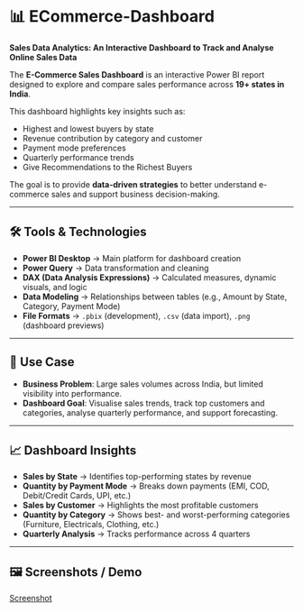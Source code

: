 # 📊 ECommerce-Dashboard

**Sales Data Analytics: An Interactive Dashboard to Track and Analyse Online Sales Data**

The **E-Commerce Sales Dashboard** is an interactive Power BI report designed to explore and compare sales performance across **19+ states in India**.  

This dashboard highlights key insights such as:
- Highest and lowest buyers by state  
- Revenue contribution by category and customer  
- Payment mode preferences  
- Quarterly performance trends
- Give Recommendations to the Richest Buyers

The goal is to provide **data-driven strategies** to better understand e-commerce sales and support business decision-making.

---

## 🛠 Tools & Technologies

- **Power BI Desktop** → Main platform for dashboard creation  
- **Power Query** → Data transformation and cleaning  
- **DAX (Data Analysis Expressions)** → Calculated measures, dynamic visuals, and logic  
- **Data Modeling** → Relationships between tables (e.g., Amount by State, Category, Payment Mode)  
- **File Formats** → `.pbix` (development), `.csv` (data import), `.png` (dashboard previews)

---

## 🎯 Use Case

- **Business Problem**: Large sales volumes across India, but limited visibility into performance.  
- **Dashboard Goal**: Visualise sales trends, track top customers and categories, analyse quarterly performance, and support forecasting.  

---

## 📈 Dashboard Insights

- **Sales by State** → Identifies top-performing states by revenue  
- **Quantity by Payment Mode** → Breaks down payments (EMI, COD, Debit/Credit Cards, UPI, etc.)  
- **Sales by Customer** → Highlights the most profitable customers  
- **Quantity by Category** → Shows best- and worst-performing categories (Furniture, Electricals, Clothing, etc.)  
- **Quarterly Analysis** → Tracks performance across 4 quarters  

---

## 🖼️ Screenshots / Demo

[Screenshot](Data_analyzed-Dashboard-Screenshot.png)

